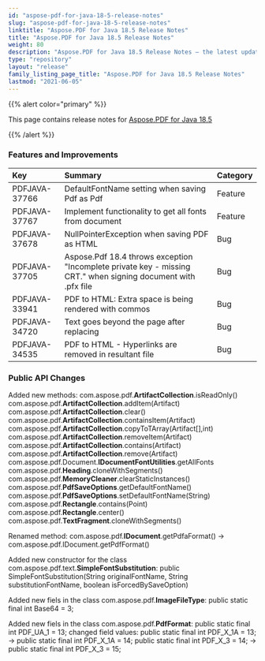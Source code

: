 ```yaml
---
id: "aspose-pdf-for-java-18-5-release-notes"
slug: "aspose-pdf-for-java-18-5-release-notes"
linktitle: "Aspose.PDF for Java 18.5 Release Notes"
title: "Aspose.PDF for Java 18.5 Release Notes"
weight: 80
description: "Aspose.PDF for Java 18.5 Release Notes – the latest updates and fixes."
type: "repository"
layout: "release"
family_listing_page_title: "Aspose.PDF for Java 18.5 Release Notes"
lastmod: "2021-06-05"
---
```


{{% alert color="primary" %}}

This page contains release notes for [Aspose.PDF for Java 18.5](https://releases.aspose.com/java/repo/com/aspose/aspose-pdf/18.5)

{{% /alert %}}
### **Features and Improvements**

|**Key**|**Summary**|**Category**|
| :- | :- | :- |
|PDFJAVA-37766|DefaultFontName setting when saving Pdf as Pdf|Feature|
|PDFJAVA-37767|Implement functionality to get all fonts from document|Feature|
|PDFJAVA-37678|NullPointerException when saving PDF as HTML|Bug|
|PDFJAVA-37705|Aspose.Pdf 18.4 throws exception "Incomplete private key - missing CRT." when signing document with .pfx file|Bug|
|PDFJAVA-33941|PDF to HTML: Extra space is being rendered with commos|Bug|
|PDFJAVA-34720|Text goes beyond the page after replacing|Bug|
|PDFJAVA-34535|PDF to HTML - Hyperlinks are removed in resultant file|Bug|
### **Public API Changes**
Added new methods:
com.aspose.pdf.**ArtifactCollection**.isReadOnly()
com.aspose.pdf.**ArtifactCollection**.addItem(Artifact)
com.aspose.pdf.**ArtifactCollection**.clear()
com.aspose.pdf.**ArtifactCollection**.containsItem(Artifact)
com.aspose.pdf.**ArtifactCollection**.copyToTArray(Artifact[],int)
com.aspose.pdf.**ArtifactCollection**.removeItem(Artifact)
com.aspose.pdf.**ArtifactCollection**.contains(Artifact)
com.aspose.pdf.**ArtifactCollection**.remove(Artifact)
com.aspose.pdf.Document.**IDocumentFontUtilities**.getAllFonts
com.aspose.pdf.**Heading**.cloneWithSegments()
com.aspose.pdf.**MemoryCleaner**.clearStaticInstances()
com.aspose.pdf.**PdfSaveOptions**.getDefaultFontName()
com.aspose.pdf.**PdfSaveOptions**.setDefaultFontName(String)
com.aspose.pdf.**Rectangle**.contains(Point)
com.aspose.pdf.**Rectangle**.center()
com.aspose.pdf.**TextFragment**.cloneWithSegments()

Renamed method:
com.aspose.pdf.**IDocument**.getPdfaFormat() -> com.aspose.pdf.IDocument.getPdfFormat()

Added new constructor for the class com.aspose.pdf.text.**SimpleFontSubstitution**:
public SimpleFontSubstitution(String originalFontName, String substitutionFontName, boolean isForcedBySaveOption)

Added new fiels in the class com.aspose.pdf.**ImageFileType**:
public static final int Base64 = 3;

Added new fiels in the class com.aspose.pdf.**PdfFormat**:
public static final int PDF_UA_1 = 13;
changed field values:
public static final int PDF_X_1A = 13; -> public static final int PDF_X_1A = 14;
public static final int PDF_X_3 = 14; -> public static final int PDF_X_3 = 15;
